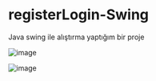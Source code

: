 # registerLogin-Swing

Java swing ile alıştırma yaptığım bir proje

![image](https://user-images.githubusercontent.com/79569914/133121522-3d250a75-8303-4cb4-96a5-3ea12955a4c7.png)

![image](https://user-images.githubusercontent.com/79569914/133121551-3496da06-5753-4fd1-8765-929d7a8d5546.png)

